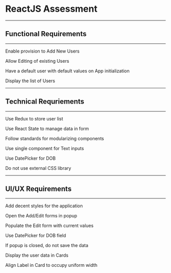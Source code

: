 # ReactJS Assessment

---

## Functional Requirements

---

Enable provision to Add New Users

Allow Editing of existing Users

Have a default user with default values on App initialization

Display the list of Users

---

## Technical Requriements

---

Use Redux to store user list

Use React State to manage data in form

Follow standards for modularizing components

Use single component for Text inputs

Use DatePicker for DOB

Do not use external CSS library

---

## UI/UX Requirements

---

Add decent styles for the application

Open the Add/Edit forms in popup

Populate the Edit form with current values

Use DatePicker for DOB field

If popup is closed, do not save the data

Display the user data in Cards

Align Label in Card to occupy uniform width
